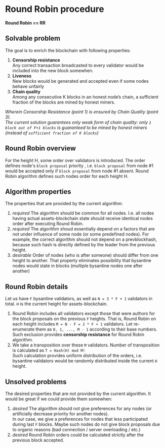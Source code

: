 # Round Robin procedure  

**Round Robin == RR**

## Solvable problem

The goal is to enrich the blockchain with following properties:  

1. **Censorship resistance**  
	Any correct transaction broadcasted to every validator would be included into the new block somewhen.  
2. **Liveness**  
	New blocks would be generated and accepted even if some nodes behave unfairly  
3. **Chain quality**  
	Among any consecutive K blocks in an honest node’s chain, a sufficient fraction of the blocks are mined by honest miners.  

*Wherein Censorship Resistance (point 1) is ensured by Chain Quality (point 3).*  
*The current solution guarantees only weak form of chain quality: only `1 block out of F+1 blocks` is guaranteed to be mined by honest miners (instead of `sufficient fraction of K blocks`)*  

## Round Robin overview

For the height H, some order over validators is introduced. The order defines node's `block proposal` priority , i.e. `block proposal` from node #1 would be accepted only if `block proposal` from node #1 absent. Round Robin algorithm defines such nodes order for each height H.
	
## Algorithm properties

The properties that are provided by the current algorithm:  

1. *required* The algorithm should be common for all nodes. I.e. all nodes having actual assets-blockchain state should receive identical nodes order after executing Round Robin.  
2. *required* The algorithm shoud essentially depend on a factors that are not under influence of some node (or some predefined nodes). For example, the correct algorithm should not depend on a prevblockhash, because such hash is directly defined by the leader from the previous height.  
3. *desirable* Order of nodes (who is after someone) should differ from one height to another. That property eliminates possibility that bysantine nodes would state in blocks (multiple bysantine nodes one after another)  

	
## Round Robin details

Let us have `F` bysantine validators, as well as `N = 3 * F + 1` validators in total. `H` is the current height for assets-blockchain.  

1. Round Robin includes all validators except those that were authors for the block proposals on the previous `F` heights. That is, Round Robin on each height includes `M = N - F = 2 * F + 1` validators. Let re-enumerate them as `0, 1, ..., M - 1` according to their base numbers.  
Such exclusion provides **censorship resistance** for Round Robin algorithm.  
2. We take a transposition over these `M` validators. Number of transposition is calculated as `T = Hash(H) mod M!`  
Such calculation provides uniform distribution of the orders, i.e. bysantine validators would be randomly distributed inside the current `H` height.  


## Unsolved problems
The desired properties that are not provided by the current algorithm. It would be great if we could provide them somewhen:  

1. *desired* The algorithm should not give preferences for any nodes (or artificially decrease priority for another nodes).  
In our case, we give a preferences for nodes that less participated during last `F` blocks. Maybe such nodes do not give block proposals due to organic reasons (bad connection / server overloading / etc.)  
2. *desired* Round Robin orders could be calculated strictly after the previous block accepted.  
